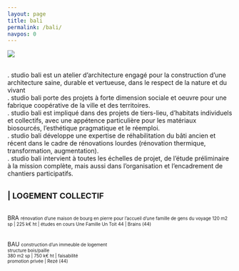 ```yaml
---
layout: page
title: bali 
permalink: /bali/
navpos: 0
---
```


<img class="col one right" src="{{site.baseurl}}/img/wBALI/photo1.jpg">

<br/>. studio bali est un atelier d’architecture engagé pour la construction d’une architecture saine, durable et vertueuse, dans le respect de la nature et du vivant
<br>. studio bali porte des projets à forte dimension sociale et oeuvre pour une fabrique coopérative de la ville et des territoires.
<br>. studio bali est impliqué dans des projets de tiers-lieu, d’habitats individuels et collectifs, avec une appétence particulière pour les matériaux biosourcés, l’esthétique pragmatique et le réemploi.
<br>. studio bali développe une expertise de réhabilitation du bâti ancien et récent dans le cadre de rénovations lourdes (rénovation thermique, transformation, augmentation).
<br>. studio bali intervient à toutes les échelles de projet, de l’étude préliminaire à la mission complète, mais aussi dans l’organisation et l’encadrement de chantiers participatifs.
<br>

</br>**<FONT size="4em"> | LOGEMENT COLLECTIF</FONT>**

<br><FONT size="2em"> BRA </FONT>
<FONT size="1em">rénovation d’une maison de bourg en pierre
pour l’accueil d’une famille de gens du voyage
120 m2 sp | 225 k€ ht | études en cours
Une Famille Un Toit 44 | Brains (44) </FONT></br>

<br><FONT size="2em"> BAU </FONT>
<FONT size="1em">construction d’un immeuble de logement
<br> structure bois/paille
<br> 380 m2 sp | 750 k€ ht | faisabilité
<br> promotion privée | Rezé (44) </FONT>

